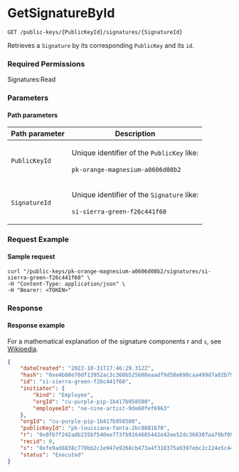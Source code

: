 # GetSignatureById

`GET /public-keys/{PublicKeyId}/signatures/{SignatureId}`

Retrieves a `Signature` by its corresponding `PublicKey` and its `id`.

### Required Permissions

Signatures:Read

### Parameters <a href="#parameters.1" id="parameters.1"></a>

#### Path parameters <a href="#path-parameters" id="path-parameters"></a>

| Path parameter | Description                                                                                                     |
| -------------- | --------------------------------------------------------------------------------------------------------------- |
| `PublicKeyId`  | <p>Unique identifier of the <code>PublicKey</code> like:<br><br><code>pk-orange-magnesium-a0606d08b2</code></p> |
| `SignatureId`  | <p>Unique identifier of the <code>Signature</code> like:<br><br><code>si-sierra-green-f26c441f60</code></p>     |

### Request Example <a href="#request-example.1" id="request-example.1"></a>

#### Sample request <a href="#sample-request" id="sample-request"></a>

```shell
curl "/public-keys/pk-orange-magnesium-a0606d08b2/signatures/si-sierra-green-f26c441f60" \
-H "Content-Type: application/json" \
-H "Bearer: <TOKEN>"
```

### Response <a href="#response" id="response"></a>

#### Response example <a href="#response-example" id="response-example"></a>

For a mathematical explanation of the signature components r and `s`, see [Wikipedia](https://en.wikipedia.org/wiki/Elliptic\_Curve\_Digital\_Signature\_Algorithm).

```json
{
    "dateCreated": "2022-10-31T17:46:29.312Z",
    "hash": "0xe4b08e70df13952ac3c360b525608eaadf9d58e698caa499d7a02b79b284f18f",
    "id": "si-sierra-green-f26c441f60",
    "initiator": {
        "kind": "Employee",
        "orgId": "cu-purple-pip-1b417b958500",
        "employeeId": "oe-nine-artist-9de60fef6963"
    },
    "orgId": "cu-purple-pip-1b417b958500",
    "publicKeyId": "pk-louisiana-fanta-2bc8881670",
    "r": "0x0fb7f242adb235bf540ee773fb9164685442e42ee52dc368307aa79bf09f5cd5",
    "recid": 0,
    "s": "0xfe9ad8838c770bb2c1e947e9268cb473a4f318375a9397ebc2c224e5c449b504",
    "status": "Executed"
}
```
